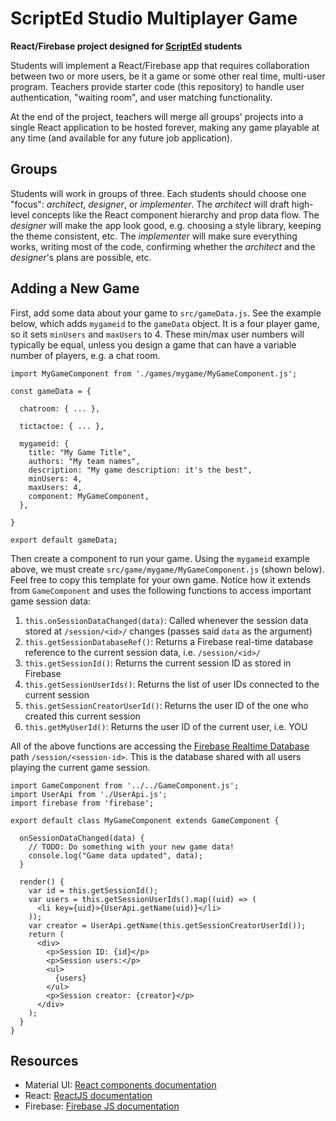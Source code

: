 ScriptEd Studio Multiplayer Game
================================

**React/Firebase project designed for [ScriptEd][scripted] students**

Students will implement a React/Firebase app that requires collaboration
between two or more users, be it a game or some other real time, multi-user
program. Teachers provide starter code (this repository) to handle user
authentication, "waiting room", and user matching functionality.

At the end of the project, teachers will merge all groups' projects into a
single React application to be hosted forever, making any game playable at any
time (and available for any future job application).

Groups
------

Students will work in groups of three. Each students should choose one "focus":
_architect_, _designer_, or _implementer_. The _architect_ will draft
high-level concepts like the React component hierarchy and prop data flow. The
_designer_ will make the app look good, e.g. choosing a style library, keeping
the theme consistent, etc. The _implementer_ will make sure everything works,
writing most of the code, confirming whether the _architect_ and the
_designer_'s plans are possible, etc.

Adding a New Game
-----------------

First, add some data about your game to `src/gameData.js`. See the example
below, which adds `mygameid` to the `gameData` object. It is a four player
game, so it sets `minUsers` and `maxUsers` to 4. These min/max user numbers
will typically be equal, unless you design a game that can have a variable
number of players, e.g. a chat room.

```
import MyGameComponent from './games/mygame/MyGameComponent.js';

const gameData = {

  chatroom: { ... },

  tictactoe: { ... },

  mygameid: {
    title: "My Game Title",
    authors: "My team names",
    description: "My game description: it's the best",
    minUsers: 4,
    maxUsers: 4,
    component: MyGameComponent,
  },

}

export default gameData;
```

Then create a component to run your game. Using the `mygameid` example above,
we must create `src/game/mygame/MyGameComponent.js` (shown below). Feel free to
copy this template for your own game. Notice how it extends from
`GameComponent` and uses the following functions to access important game
session data:

  1. `this.onSessionDataChanged(data)`: Called whenever the session data stored
     at `/session/<id>/` changes (passes said `data` as the argument)
  1. `this.getSessionDatabaseRef()`: Returns a Firebase real-time database
     reference to the current session data, i.e. `/session/<id>/`
  1. `this.getSessionId()`: Returns the current session ID as stored in
     Firebase
  1. `this.getSessionUserIds()`: Returns the list of user IDs connected to the
     current session
  1. `this.getSessionCreatorUserId()`: Returns the user ID of the one who
     created this current session
  1. `this.getMyUserId()`: Returns the user ID of the current user, i.e. YOU

All of the above functions are accessing the [Firebase Realtime
Database][firebase-db] path `/session/<session-id>`. This is the database
shared with all users playing the current game session.

```
import GameComponent from '../../GameComponent.js';
import UserApi from './UserApi.js';
import firebase from 'firebase';

export default class MyGameComponent extends GameComponent {

  onSessionDataChanged(data) {
    // TODO: Do something with your new game data!
    console.log("Game data updated", data);
  }

  render() {
    var id = this.getSessionId();
    var users = this.getSessionUserIds().map((uid) => (
      <li key={uid}>{UserApi.getName(uid)}</li>
    ));
    var creator = UserApi.getName(this.getSessionCreatorUserId());
    return (
      <div>
        <p>Session ID: {id}</p>
        <p>Session users:</p>
        <ul>
          {users}
        </ul>
        <p>Session creator: {creator}</p>
      </div>
    );
  }
}
```

Resources
---------

  - Material UI: [React components documentation][material-ui]
  - React: [ReactJS documentation][reactjs]
  - Firebase: [Firebase JS documentation][firebase-js]

[firebase-db]:https://firebase.google.com/docs/database/web/read-and-write
[firebase-js]:https://firebase.google.com/docs/reference/js/
[material-ui]:https://www.material-ui.com/#/components/app-bar
[reactjs]:https://reactjs.org/docs/hello-world.html
[scripted]:https://scripted.org
